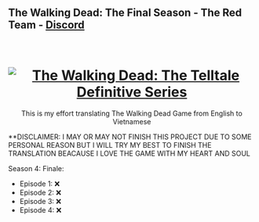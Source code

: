 ## The Walking Dead: The Final Season - The Red Team - [Discord](https://discord.gg/theredteam)
<h1 align="center">
  <br>
  <a href="https://store.steampowered.com/app/866800/The_Walking_Dead_The_Final_Season/"><img src="https://cdn.akamai.steamstatic.com/steam/apps/866800/header.jpg?t=1612901642" alt="The Walking Dead: The Telltale Definitive Series"></a>
</h1>
<p align="center">
  This is my effort translating The Walking Dead Game from English to Vietnamese
</p>

**DISCLAIMER: I MAY OR MAY NOT FINISH THIS PROJECT DUE TO SOME PERSONAL REASON BUT I WILL TRY MY BEST TO FINISH THE TRANSLATION BEACAUSE I LOVE THE GAME WITH MY HEART AND SOUL

Season 4: Finale:
- Episode 1: ❌
- Episode 2: ❌
- Episode 3: ❌
- Episode 4: ❌
